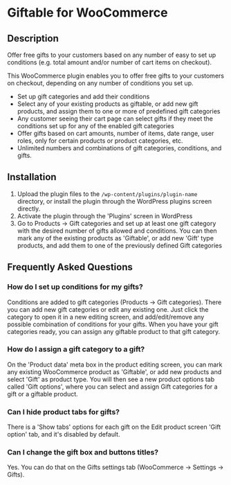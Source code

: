 # Giftable for WooCommerce

## Description

Offer free gifts to your customers based on any number of easy to set up conditions (e.g. total amount and/or number of cart items on checkout).


This WooCommerce plugin enables you to offer free gifts to your customers on checkout, depending on any number of conditions you set up.

* Set up gift categories and add their conditions
* Select any of your existing products as giftable, or add new gift products, and assign them to one or more of predefined gift categories
* Any customer seeing their cart page can select gifts if they meet the conditions set up for any of the enabled gift categories
* Offer gifts based on cart amounts, number of items, date range, user roles, only for certain products or product categories, etc.
* Unlimited numbers and combinations of gift categories, conditions, and gifts. 


## Installation

1. Upload the plugin files to the `/wp-content/plugins/plugin-name` directory, or install the plugin through the WordPress plugins screen directly.
1. Activate the plugin through the 'Plugins' screen in WordPress
1. Go to Products -> Gift categories and set up at least one gift category with the desired number of gifts allowed and conditions.
You can then mark any of the existing products as 'Giftable', or add new 'Gift' type products, and add them to one of the previously defined Gift categories



## Frequently Asked Questions

### How do I set up conditions for my gifts?

Conditions are added to gift categories (Products -> Gift categories). There you can add new gift categories or edit any existing one. Just click the category to open it in a new editing screen, and add/edit/remove any possible combination of conditions for your gifts. When you have your gift categories ready, you can assign any giftable product to that gift category.

### How do I assign a gift category to a gift?

On the 'Product data' meta box in the product editing screen, you can mark any existing WooCommerce product as 'Giftable', or add new products and select 'Gift' as product type. You will then see a new product options tab called 'Gift options', where you can select and assign Gift categories for a gift or a giftable product.

### Can I hide product tabs for gifts?

There is a 'Show tabs' options for each gift on the Edit product screen 'Gift option' tab, and it's disabled by default.

### Can I change the gift box and buttons titles? 

Yes. You can do that on the Gifts settings tab (WooCommerce -> Settings -> Gifts).